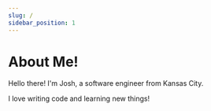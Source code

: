 ```yaml
---
slug: /
sidebar_position: 1
---
```


# About Me!

Hello there! I'm Josh, a software engineer from Kansas City.

I love writing code and learning new things!
